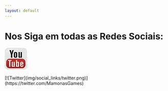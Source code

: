 ```yaml
---
layout: default
---
```




# Nos Siga em todas as Redes Sociais:


[![Youtube](img/social_links/youtube.png)](http://www.youtube.com/channel/UCF12dpMPBnDyS369caTF_Vw?sub_confirmation=1)
<div></div>
[![Twitter](img/social_links/twitter.png)](https://twitter.com/MamonasGames)